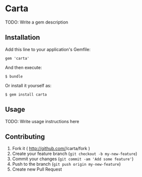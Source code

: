 # Carta

TODO: Write a gem description

## Installation

Add this line to your application's Gemfile:

    gem 'carta'

And then execute:

    $ bundle

Or install it yourself as:

    $ gem install carta

## Usage

TODO: Write usage instructions here

## Contributing

1. Fork it ( http://github.com/<my-github-username>/carta/fork )
2. Create your feature branch (`git checkout -b my-new-feature`)
3. Commit your changes (`git commit -am 'Add some feature'`)
4. Push to the branch (`git push origin my-new-feature`)
5. Create new Pull Request
